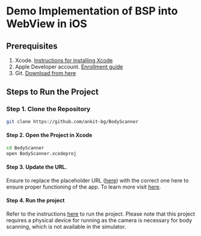 # Demo Implementation of BSP into WebView in iOS

## Prerequisites

1. Xcode. [Instructions for installing Xcode](https://developer.apple.com/documentation/safari-developer-tools/installing-xcode-and-simulators)
2. Apple Developer account. [Enrollment guide](https://developer.apple.com/programs/enroll/)
3. Git. [Download from here](https://git-scm.com/downloads)


## Steps to Run the Project

### Step 1. Clone the Repository

```bash
git clone https://github.com/ankit-bg/BodyScanner
```

#### Step 2. Open the Project in Xcode

```bash
cd BodyScanner
open BodyScanner.xcodeproj
```

#### Step 3. Update the URL.

Ensure to replace the placeholder URL ([here](https://github.com/ankit-bg/BodyScanner/blob/main/BodyScanner/BodyScannerApp.swift#L44)) with the correct one here to ensure proper functioning of the app. To learn more visit [here](https://platform.bodygram.com/docs/tutorials/bodygram-scanner/).

#### Step 4. Run the project

Refer to the instructions [here](https://developer.apple.com/documentation/xcode/building-and-running-an-app) to run the project. Please note that this project requires a physical device for running as the camera is necessary for body scanning, which is not available in the simulator.

